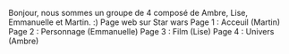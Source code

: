 Bonjour, nous sommes un groupe de 4 composé de Ambre, Lise, Emmanuelle et Martin.
:)
Page web sur Star wars 
Page 1 : Acceuil (Martin)
Page 2 : Personnage (Emmanuelle)
Page 3 : Film (Lise)
Page 4 : Univers (Ambre)


